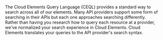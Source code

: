 The Cloud Elements Query Language (CEQL) provides a standard way to search across all of our elements. Many API providers support some form of searching in their APIs but each one approaches searching differently. Rather than having you research how to query each resource at a provider, we've normalized your search experience in Cloud Elements. Cloud Elements translates your queries to the API provider's search syntax.
